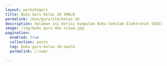 ```yaml
---
layout: perkategori
title: Buku Guru Kelas 10 SMALB
permalink: /bse/guru/slb/kelas-10
description: Halaman ini berisi kumpulan Buku Sekolah Elektronik (BSE) Buku Guru Satuan Pendidikan SMALB Kelas 10.
image: /img/buku guru dan siswa.jpg
pagination: 
  enabled: true
  collection: posts
  tag: buku-guru-kelas-10-smalb
  permalink: /:num/
  
---
```

